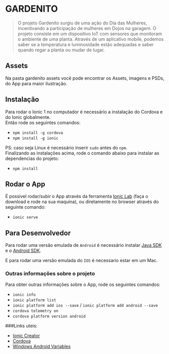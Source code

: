 # GARDENITO
> O projeto Gardenito surgiu de uma ação do Dia das Mulheres, incentivando a participação de mulheres em Dojos na garagem. O projeto consiste em um dispositivo IoT com sensores que monitoram o ambiente de uma planta. Através de um aplicativo mobile, podemos saber se a temperatura e luminosidade estão adequadas e saber quando regar a planta ou mudar de lugar.

## Assets

Na pasta gardenito assets você pode encontrar os Assets, imagens e PSDs, do App para maior ilustração.

## Instalação

Para rodar o Ionic 1 no computador é necessário a instalação do Cordova e do Ionic globalmente.     
Então rode os seguintes comandos:

* `npm install -g cordova`
* `npm install -g ionic`

PS: caso seja Linux é necessário inserir `sudo` antes do `npm`.   
Finalizando as instalações acima, rode o comando abaixo para instalar as dependencias do projeto:

* `npm install`

## Rodar o App

É possivel rodar/subir o App através da ferramenta [Ionic Lab](http://lab.ionic.io/) (faça o download e rode na sua maquina), ou diretamente no browser através do seguinte comando:

* `ionic serve`


## Para Desenvolvedor

Para rodar uma versão emulada de `Android` é necessário instalar [Java SDK](http://www.oracle.com/technetwork/java/javase/downloads/jdk7-downloads-1880260.html) e o [Android SDK](https://developer.android.com/studio/index.html).   

E para rodar uma versão emulada do `IOS` é necessario estar em um Mac.

### Outras informações sobre o projeto
Para obter outras informações sobre o App, rode os seguintes comandos:

* `ionic info`
* `ionic platform list`
* `ionic platform add ios --save` / `ionic platform add android --save` 
* `cordova telemetry on`
* `cordova platform version android`

###Links uteis:

* [Ionic Creator](http://creator.ionic.io/)
* [Cordova](https://cordova.apache.org/)
* [Windows Android Variables](https://cordova.apache.org/docs/en/latest/guide/platforms/android/index.html) 